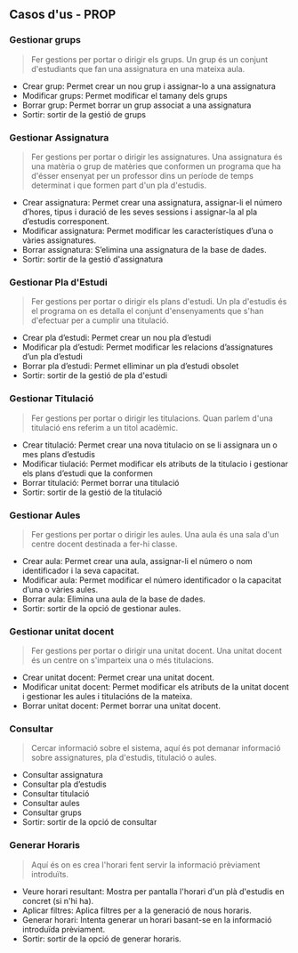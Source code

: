 ## Casos d'us - PROP 

### Gestionar grups

> Fer gestions per portar o dirigir els grups. Un grup és un conjunt d'estudiants que fan una assignatura en una mateixa aula.

- Crear grup: Permet crear un nou grup i assignar-lo a una assignatura
- Modificar grups: Permet modificar el tamany dels grups
- Borrar grup: Permet borrar un grup associat a una assignatura
- Sortir: sortir de la gestió de grups

### Gestionar Assignatura

> Fer gestions per portar o dirigir les assignatures. Una assignatura és una matèria o grup de matèries que conformen un programa que ha d'ésser ensenyat per un professor dins un període de temps determinat i que formen part d'un pla d'estudis. 

- Crear assignatura: Permet crear una assignatura, assignar-li el número d’hores, tipus i duració de les seves sessions i assignar-la al pla d’estudis corresponent.
- Modificar assignatura: Permet modificar les característiques d’una o vàries assignatures.
- Borrar assignatura: S’elimina una assignatura de la base de dades.
- Sortir: sortir de la gestió d'assignatura

### Gestionar Pla d'Estudi

> Fer gestions per portar o dirigir els plans d'estudi. Un pla d'estudis és el programa on es detalla el conjunt d'ensenyaments que s'han d'efectuar per a cumplir una titulació.

-  Crear pla d’estudi: Permet crear un nou pla d’estudi
- Modificar pla d’estudi: Permet modificar les relacions d’assignatures d’un pla d’estudi
- Borrar pla d’estudi: Permet elliminar un pla d’estudi obsolet
- Sortir: sortir de la gestió de pla d'estudi 

### Gestionar Titulació 

> Fer gestions per portar o dirigir les titulacions. Quan parlem d'una titulació ens referim a un titol acadèmic.

- Crear titulació: Permet crear una nova titulacio on se li assignara un o mes plans d’estudis
- Modificar tiulació: Permet modificar els atributs de la titulacio i gestionar els plans d’estudi que la conformen
- Borrar titulació: Permet borrar una titulació
- Sortir: sortir de la gestió de la titulació

### Gestionar Aules

> Fer gestions per portar o dirigir les aules. Una aula és una sala d'un centre docent destinada a fer-hi classe.

- Crear aula: Permet crear una aula, assignar-li el número o nom identificador i la seva capacitat.
-  Modificar aula: Permet modificar el número identificador o la capacitat d’una o vàries aules.
- Borrar aula: Elimina una aula de la base de dades.
- Sortir: sortir de la opció de gestionar aules.

### Gestionar unitat docent

> Fer gestions per portar o dirigir una unitat docent. Una unitat docent és un centre on s'imparteix una o més titulacions. 

- Crear unitat docent: Permet crear una unitat docent.
- Modificar unitat docent: Permet modificar els atributs de la unitat docent i gestionar les aules i titulacións de la mateixa. 
- Borrar unitat docent: Permet borrar una unitat docent.

### Consultar

> Cercar informació sobre el sistema, aquí és pot demanar informació sobre assignatures, pla d'estudis, titulació o aules.

- Consultar assignatura
- Consultar pla d’estudis
- Consultar titulació
- Consultar aules
- Consultar grups
- Sortir: sortir  de la opció de consultar 		 

### Generar Horaris

> Aquí és on es crea l'horari fent servir la informació prèviament introduïts.

- Veure horari resultant: Mostra per pantalla l'horari d'un plà d'estudis en concret (si n'hi ha). 
- Aplicar filtres: Aplica filtres per a la generació de nous horaris.
- Generar horari: Intenta generar un horari basant-se en la informació introduïda prèviament. 
- Sortir: sortir de la opció de generar horaris.
